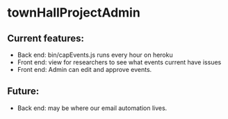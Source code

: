 # townHallProjectAdmin

## Current features: 
- Back end: bin/capEvents.js runs every hour on heroku
- Front end: view for researchers to see what events current have issues
- Front end: Admin can edit and approve events. 

## Future:
- Back end: may be where our email automation lives.
